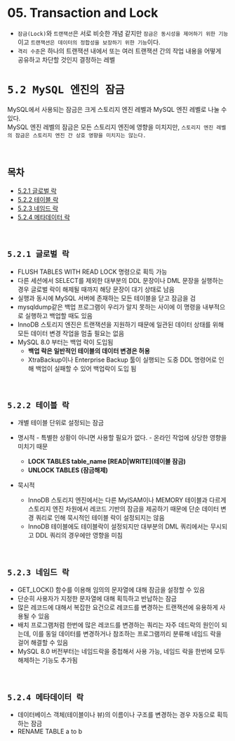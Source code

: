 # 05. Transaction and Lock

- `잠금(Lock)`와 `트랜잭션`은 서로 비슷한 개념 같지만 `잠금은 동시성을 제어하기 위한 기능`이고 `트랜잭션은 데이터의 정합성을 보장하기 위한 기능`이다.  
- `격리 수준`은 하나의 트랜잭션 내에서 또는 여러 트랜잭션 간의 작업 내용을 어떻게 공유하고 차단할 것인지 결정하는 레벨

# **`5.2 MySQL 엔진의 잠금`**
MySQL에서 사용되는 잠금은 크게 스토리지 엔진 레벨과 MySQL 엔진 레벨로 나눌 수 있다.  
MySQL 엔진 레벨의 잠금은 모든 스토리지 엔진에 영향을 미치지만, `스토리지 엔진 레벨의 잠금은 스토리지 엔진 간 상호 영향을 미치지는 않는다.`

<br/>

## **목차**
- [5.2.1 글로벌 락](#1)
- [5.2.2 테이블 락](#2)
- [5.2.3 네임드 락](#3)
- [5.2.4 메타데이터 락](#4)

<br/>

## **`5.2.1 글로벌 락`**<a id="1"></a>
- FLUSH TABLES WITH READ LOCK 명령으로 획득 가능
- 다른 세션에서 SELECT를 제외한 대부분의 DDL 문장이나 DML 문장을 실행하는 경우 글로벌 락이 해제될 때까지 해당 문장이 대기 상태로 남음
- 실행과 동시에 MySQL 서버에 존재하는 모든 테이블을 닫고 잠금을 검
- mysqldump같은 백업 프로그램이 우리가 알지 못하는 사이에 이 명령을 내부적으로 실행하고 백업할 때도 있음
- InnoDB 스토리지 엔진은 트랜잭션을 지원하기 때문에 일관된 데이터 상태를 위해 모든 데이터 변경 작업을 멈출 필요는 없음
- MySQL 8.0 부터는 백업 락이 도입됨
    - **백업 락은 일반적인 테이블의 데이터 변경은 허용**
    - XtraBackup이나 Enterprise Backup 툴이 실행되는 도중 DDL 명령어로 인해 백업이 실패할 수 있어 백업락이 도입 됨
<br/>

## **`5.2.2 테이블 락`**<a id="2"></a>
- 개별 테이블 단위로 설정되는 잠금
- 명시적 - 특별한 상황이 아니면 사용할 필요가 없다. - 온라인 작업에 상당한 영향을 미치기 때문
    - **LOCK TABLES table_name [READ|WRITE](테이블 잠금)**
    - **UNLOCK TABLES (잠금해제)**

- 묵시적
    - InnoDB 스토리지 엔진에서는 다른 MyISAM이나 MEMORY 테이블과 다르게 스토리지 엔진 차원에서 레코드 기반의 잠금을 제공하기 때문에 단순 데이터 변경 쿼리로 인해 묵시적인 테이블 락이 설정되지는 않음
    - InnoDB 테이블에도 테이블락이 설정되지만 대부분의 DML 쿼리에서는 무시되고 DDL 쿼리의 경우에만 영향을 미침

<br/>

## **`5.2.3 네임드 락`**<a id="3"></a>
- GET_LOCK() 함수를 이용해 임의의 문자열에 대해 잠금을 설정할 수 있음
- 단순히 사용자가 지정한 문자열에 대해 획득하고 반납하는 잠금
- 많은 레코드에 대해서 복잡한 요건으로 레코드를 변경하는 트랜잭션에 유용하게 사용될 수 있음
- 배치 프로그램처럼 한번에 많은 레코드를 변경하는 쿼리는 자주 데드락의 원인이 되는데, 이를 동일 데이터를 변경하거나 참조하는 프로그램끼리 분류해 네임드 락을 걸어 해결할 수 있음
- MySQL 8.0 버전부터는 네임드락을 중첩해서 사용 가능, 네임드 락을 한번에 모두 해제하는 기능도 추가됨

<br/>

## **`5.2.4 메타데이터 락`**<a id="4"></a>
- 데이터베이스 객체(테이블이나 뷰)의 이름이나 구조를 변경하는 경우 자동으로 획득하는 잠금
- RENAME TABLE a to b